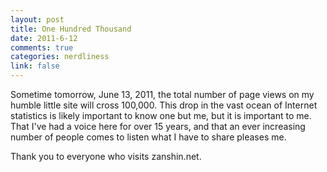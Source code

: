 ```yaml
--- 
layout: post
title: One Hundred Thousand
date: 2011-6-12
comments: true
categories: nerdliness
link: false
---
```

Sometime tomorrow, June 13, 2011, the total number of page views on my humble little site will cross 100,000. This drop in the vast ocean of Internet statistics is likely important to know one but me, but it is important to me. That I've had a voice here for over 15 years, and that an ever increasing number of people comes to listen what I have to share pleases me.

Thank you to everyone who visits zanshin.net.
